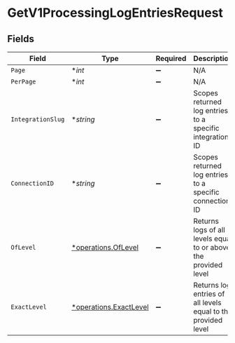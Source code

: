 # GetV1ProcessingLogEntriesRequest


## Fields

| Field                                                           | Type                                                            | Required                                                        | Description                                                     |
| --------------------------------------------------------------- | --------------------------------------------------------------- | --------------------------------------------------------------- | --------------------------------------------------------------- |
| `Page`                                                          | **int*                                                          | :heavy_minus_sign:                                              | N/A                                                             |
| `PerPage`                                                       | **int*                                                          | :heavy_minus_sign:                                              | N/A                                                             |
| `IntegrationSlug`                                               | **string*                                                       | :heavy_minus_sign:                                              | Scopes returned log entries to a specific integration ID        |
| `ConnectionID`                                                  | **string*                                                       | :heavy_minus_sign:                                              | Scopes returned log entries to a specific connection ID         |
| `OfLevel`                                                       | [*operations.OfLevel](../../models/operations/oflevel.md)       | :heavy_minus_sign:                                              | Returns logs of all levels equal to or above the provided level |
| `ExactLevel`                                                    | [*operations.ExactLevel](../../models/operations/exactlevel.md) | :heavy_minus_sign:                                              | Returns log entries of all levels equal to the provided level   |